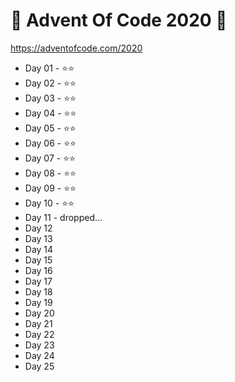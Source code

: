 # 🎁 Advent Of Code 2020 🎄

https://adventofcode.com/2020

* Day 01 - ⭐⭐
* Day 02 - ⭐⭐
* Day 03 - ⭐⭐
* Day 04 - ⭐⭐
* Day 05 - ⭐⭐
* Day 06 - ⭐⭐
* Day 07 - ⭐⭐
* Day 08 - ⭐⭐
* Day 09 - ⭐⭐
* Day 10 - ⭐⭐
* Day 11 - dropped...
* Day 12
* Day 13
* Day 14
* Day 15
* Day 16
* Day 17
* Day 18
* Day 19
* Day 20
* Day 21
* Day 22
* Day 23
* Day 24
* Day 25

